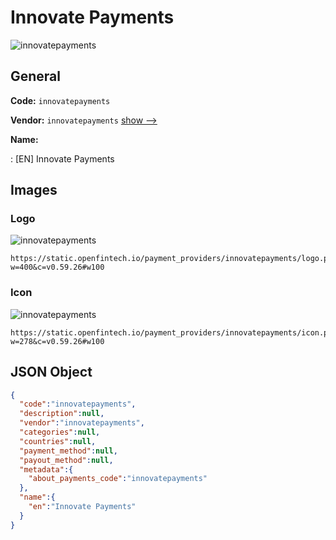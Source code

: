 
# Innovate Payments 
![innovatepayments](https://static.openfintech.io/payment_providers/innovatepayments/logo.png?w=400&c=v0.59.26#w100)  

## General 
 
**Code:** `innovatepayments` 
 
**Vendor:** `innovatepayments` [show -->](/vendors/innovatepayments/) 
 
**Name:** 
 
:	[EN] Innovate Payments 
 

## Images 

### Logo 
 
![innovatepayments](https://static.openfintech.io/payment_providers/innovatepayments/logo.png?w=400&c=v0.59.26#w100)  

```
https://static.openfintech.io/payment_providers/innovatepayments/logo.png?w=400&c=v0.59.26#w100
```  

### Icon 
 
![innovatepayments](https://static.openfintech.io/payment_providers/innovatepayments/icon.png?w=278&c=v0.59.26#w100)  

```
https://static.openfintech.io/payment_providers/innovatepayments/icon.png?w=278&c=v0.59.26#w100
```  

## JSON Object 

```json
{
  "code":"innovatepayments",
  "description":null,
  "vendor":"innovatepayments",
  "categories":null,
  "countries":null,
  "payment_method":null,
  "payout_method":null,
  "metadata":{
    "about_payments_code":"innovatepayments"
  },
  "name":{
    "en":"Innovate Payments"
  }
}
```  
